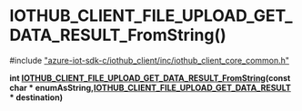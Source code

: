 # IOTHUB_CLIENT_FILE_UPLOAD_GET_DATA_RESULT_FromString()

\#include ["azure-iot-sdk-c/iothub_client/inc/iothub_client_core_common.h"](../iot-c-ref-iothub-client-core-common-h.md)  

**int [IOTHUB_CLIENT_FILE_UPLOAD_GET_DATA_RESULT_FromString](#iothub__client__core__common_8h_1aa6c0cc15b4d36a0dc90c5fda0da29953)(const char * enumAsString,[IOTHUB_CLIENT_FILE_UPLOAD_GET_DATA_RESULT](#iothub__client__core__common_8h_1a29eefa5d95accbeba659467891f79271) * destination)**

